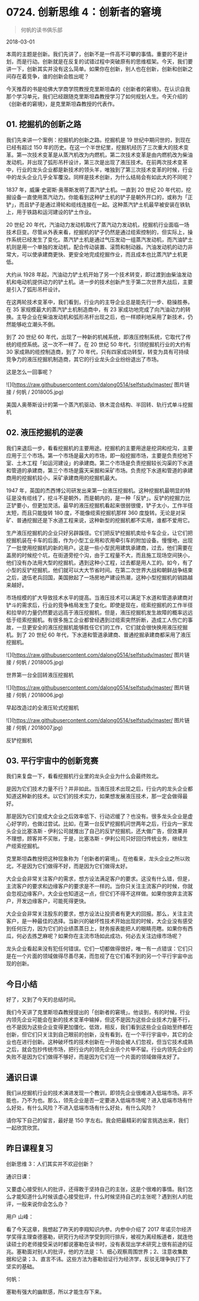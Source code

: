 # 0724. 创新思维 4：创新者的窘境

> 何帆的读书俱乐部

2018-03-01

本周的主题是创新。我们先讲了，创新不是一件高不可攀的事情。重要的不是计划，而是行动。创新就是在反复的试错过程中突破原有的思维框架。今天，我们要讲一下，创新其实并没有这么简单。如果你在创新，别人也在创新，创新和创新之间存在着竞争，谁的创新会胜出呢？

今天推荐的书是哈佛大学商学院教授克里斯坦森的《创新者的窘境》。在认识自我那个学习单元，我们已经跟随克里斯坦森教授学习了如何规划人生。今天介绍的《创新者的窘境》，是克里斯坦森教授的代表作。

## 01. 挖掘机的创新之路

我们先来讲一个案例：挖掘机的创新之路。挖掘机是 19 世纪中期问世的，到现在已经有超过 150 年的历史。在这一个半世纪里，挖掘机经历了三次重大的技术变革。第一次技术变革是从蒸汽机改为内燃机，第二次技术变革是由内燃机改为柴油发动机，并出现了弧形吊杆设计，第三次是出现了液压技术。在前两次技术变革中，行业的龙头企业都是新技术的领头羊，唯独到了第三次技术变革的时候，行业中的龙头企业几乎全军覆没。同样是技术创新，为什么结局会有如此大的不同呢？

1837 年，威廉·史密斯·奥蒂斯发明了蒸汽铲土机。一直到 20 世纪 20 年代初，挖掘设备一直使用蒸汽动力。你能看到这种铲土机的铲子是朝外开口的，或称为「正铲」，而且铲子是通过滑轮和缆线连接在一起。这种蒸汽铲土机最早被安装在铁轨上，用于铁路和运河建设的铲土作业。

20 世纪 20 年代，汽油动力发动机取代了蒸汽动力发动机，挖掘机行业面临一场技术巨变。尽管从外表来看，挖掘机的铲子仍然是通过缆索控制的，但实际上，操作系统已经发生了变化。蒸汽铲土机是通过气压发动一组蒸汽发动机，而汽油铲土机则是用一个单独的发动机，配合传动装置、滚筒和制动器。汽油发动机的动力非常大，可以使承建商更快、更安全地完成挖掘作业，而且成本也比蒸汽铲土机更低。

大约从 1928 年起，汽油动力铲土机开始了另一个技术转变，即过渡到由柴油发动机和电动机提供动力的铲土机。进一步的技术创新产生于第二次世界大战后，主要是引入了弧形吊杆设计。

在这两轮技术变革中，我们看到，行业内的主导企业总是能先行一步、稳操胜券。在 35 家规模最大的蒸汽铲土机制造商中，有 23 家成功地完成了向汽油动力的转换。主导企业在柴油发动机和弧形吊杆出现之后，也一样顺利地采用了新技术，仍然能够屹立潮头不倒。

到了 20 世纪 60 年代，出现了一种新的机械系统，即液压控制系统，它取代了传统的缆控系统。这一次不一样了。在 20 世纪 50 年代，引领挖掘机行业的大约有 30 家成熟的缆控制造商，到了 70 年代，只有四家成功转型，转变为具有可持续竞争力的液压挖掘机制造商，其它的行业龙头企业纷纷退出了市场。

这是怎么一回事呢？

![](https://raw.githubusercontent.com/dalong0514/selfstudy/master/ 图片链接 / 何帆 / 2018005.jpg)

美国人奥蒂斯设计的第一个蒸汽机驱动、铁木混合结构、半回转、轨行式单斗挖掘机

## 02. 液压挖掘机的逆袭

我们来退后一步，看看挖掘机的主要用途。挖掘机的主要用途是挖洞和挖沟，主要应用于三个市场。第一个市场是最大的市场，即一般挖掘市场，主要是负责挖地下室、土木工程「如运河建设」的承建商。第二个市场是负责挖掘较长沟渠的下水道和管道的承建商，第三个市场是露天采掘和采矿市场。负责挖下水道和管道的承建商用的挖掘机较小，采矿承建商用的挖掘机最大。

1947 年，英国的杰西博公司研发出来第一台液压挖掘机。这种挖掘机最明显的特征是没有缆线了，挖斗不是朝外，而是朝内的，是一种「反铲」。反铲的挖掘力比正铲要小，但更加灵活。最早的液压挖掘机看起来很弱很傻，铲子太小，工作半径太短，而且只能旋转 180 度，不能像缆索挖掘机那样 360 度旋转。无论是对采矿、普通挖掘还是下水道工程来说，这种新型的挖掘机都不实用，谁都不爱用它。

生产液压挖掘机的企业只好另辟蹊径。它们把反铲挖掘机卖给卡车企业，让它们把挖掘机装在卡车的后面，作为小型工业用和农用牵引车的附加设备。慢慢地，出现了一批使用挖掘机的新的用户。这是一些小型民用建筑承建商，过去，他们需要在盖房的时候挖个坑，在街道旁挖个沟，由于工程量不大，而且施工现场空间狭小，他们没有办法用大型的挖掘机，遇到这种小工程，过去都是用人工的。如今，有了小型的反铲挖掘机，他们就可以大大节省时间。在第二次世界大战和朝鲜战争结束之后，退伍老兵回国，美国掀起了一场房地产建设热潮，这种小型挖掘机的销路越来越好。

市场规模的扩大导致技术水平的提高。当液压技术可以满足下水道和管道承建商对铲斗的需求后，行业的竞争格局发生了变化。即使是现在，缆索挖掘机的工作半径和拉举的力量仍然要远远高于液压挖掘机，但是，液压挖掘机发生故障的概率远远低于缆索挖掘机。有很多施工企业都曾经遇到过缆索突然折断，造成工人伤亡的事故，一旦更安全的液压挖掘机能够胜任它们的工作，它们就会很快换用液压挖掘机。到了 20 世纪 60 年代，下水道和管道承建商、普通挖掘承建商都采用了液压挖掘机。

![](https://raw.githubusercontent.com/dalong0514/selfstudy/master/ 图片链接 / 何帆 / 2018005.jpg)

世界第一台全回转液压挖掘机

![](https://raw.githubusercontent.com/dalong0514/selfstudy/master/ 图片链接 / 何帆 / 2018006.jpg)

早起改造过的全液压轮式挖掘机

![](https://raw.githubusercontent.com/dalong0514/selfstudy/master/ 图片链接 / 何帆 / 2018007.jpg)

反铲挖掘机

## 03. 平行宇宙中的创新竞赛

我们来复盘一下，看看挖掘机行业里的龙头企业为什么会最终败北。

是因为它们技术力量不行？并非如此。当液压技术出现之后，行业内的龙头企业都知道这种新的技术。以它们的技术实力，如果想发展液压技术，那一定会做得最好。

那是因为它们变成大企业之后效率低下、行动迟缓了？也没有。很多龙头企业是虚心好学的，也做过尝试。比如，在第一台反铲挖掘机问世两年之后，行业内一家龙头企业比塞洛斯 - 伊利公司就推出了自己的反铲挖掘机，还大做广告，但效果并不理想，顾客并不买账，于是，比塞洛斯 - 伊利公司只好回归传统业务，继续生产缆索挖掘机。

克里斯坦森教授把这种现象称为「创新者的窘境」。在他看来，龙头企业之所以败北，不是因为它们做得不好，而是因为它们做得太好。

大企业会非常关注客户的需求，想方设法满足客户的要求。这没有什么错，但是，主流客户的要求和边缘客户的要求是不一样的。当你只关注主流客户的时候，你就会忽视边缘客户。大企业也知道这一点，但它们不得不这样做。如果你放弃主流客户，开发边缘客户，可能死得更快。

大企业会非常关注股东的要求，想方设法让投资者有更大的回报。那么，关注主流客户，是一种最佳的选择。当新兴的破坏性技术开始出现的时候，大企业没有感受到任何压力，因为它们的业绩蒸蒸日上，财务报表能把人的眼睛亮瞎。如果你有西瓜，何必去拣芝麻呢？如果你在主流市场如此成功，何必去关注边缘市场呢？

龙头企业看起来没有犯任何错误。它们一切都做得很好，唯一有一点错误：它们只是在一个片面的领域做得尽善尽美，而忽视了在它们看不到的另一个平行宇宙中出现的创新。

## 今日小结

好了，又到了今天的总结时间。

我们今天讲了克里斯坦森教授提出的「创新者的窘境」。他谈到，有的时候，行业内领先企业可能会在新的技术变革中输掉，但这不是因为这些企业技术力量不行，也不是因为这些企业变得更加僵化、低效，相反，我们看到这些企业自始至终都在创新，但它们只关注到自己眼前的创新，没有看到，在一个平行宇宙中，其它的企业也在进行创新。这种破坏性的技术创新在一开始会被人们忽视，但当它技术成熟之后，就会包抄传统市场，把行业内的领先企业杀个片甲不留。行业内领先企业的失败不是因为它们做得不够好，而是因为它们在一个片面的领域做得太好了。

## 通识日课

我们从挖掘机行业的技术演进发现一个教训，即领先企业很难进入低端市场。非不能也，乃不为也。那么，领先企业是否一定要进入低端市场呢？进入低端市场有什么好处，有什么风险？不进入低端市场有什么好处，有什么风险？

请你写下自己的留言，最好是 150 字左右。我会把最精彩的留言挑选出来，我们一起欣赏欣赏。

## 昨日课程复习

创新思维 3：人们其实并不欢迎创新？

通识日课：

又要虚心接受别人的批评，还得敢于坚持自己的主张，这是个很难的事情。我们怎么才能知道什么时候该虚心接受批评，什么时候坚持自己的主张呢？遇到别人的批评，一般来说你会怎么办？

用户 山峰：

看了今天这章，我想起了昨天的李翔知识内参。内参中介绍了 2017 年诺贝尔经济学奖得主理查德塞勒，研究行为经济学受到同行排斥，被视为离经叛道者，就连他读硕士的老师接受采访时都说塞勒在读书时，没有表现出学术研究上很有前途的征兆。塞勒面对别人的批评，他的方法是：1、细心观察周围世界；2、注意收集数据和记录；3、直言不讳。这些方法为塞勒验证行为经济学，反驳无理争执打下了坚实的基础。

何帆：

塞勒有强大的幽默感，所以才能生存下来。


